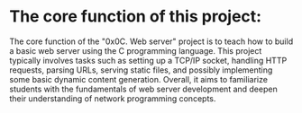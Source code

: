 # The core function of this project:

The core function of the "0x0C. Web server" project is to teach how to build a basic web server using the C programming language. This project typically involves tasks such as setting up a TCP/IP socket, handling HTTP requests, parsing URLs, serving static files, and possibly implementing some basic dynamic content generation. Overall, it aims to familiarize students with the fundamentals of web server development and deepen their understanding of network programming concepts.
